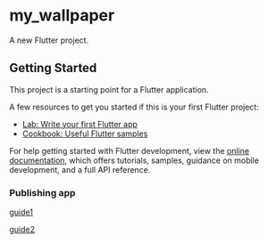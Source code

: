 # my_wallpaper

A new Flutter project.

## Getting Started

This project is a starting point for a Flutter application.

A few resources to get you started if this is your first Flutter project:

- [Lab: Write your first Flutter app](https://docs.flutter.dev/get-started/codelab)
- [Cookbook: Useful Flutter samples](https://docs.flutter.dev/cookbook)

For help getting started with Flutter development, view the
[online documentation](https://docs.flutter.dev/), which offers tutorials,
samples, guidance on mobile development, and a full API reference.


### Publishing app

[guide1](https://medium.com/@bernes.dev/deploying-flutter-apps-to-the-playstore-1bd0cce0d15c)

[guide2](https://medium.com/blocship/publish-flutter-app-to-play-store-69cb0cd5a30b)

